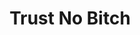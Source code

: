 ---
inv_num: 2015-022
add_credit:
url: 2015-022-trust-no-bitch
title: Trust No Bitch
year: '2015'
display_year: '2015'
medium: Foam pool noodle, necklace, sock
dims:
pitch:
ps:
live_url:
youtube:
related_code:
subheading:
download:
commission:
related:
layout: things-i-made
---